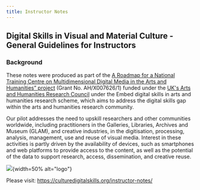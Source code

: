 ```yaml
---
title: Instructor Notes
---
```

## Digital Skills in Visual and Material Culture - General Guidelines for Instructors

### Background
These notes were produced as part of the [A Roadmap for a National Training Centre on Multidimensional Digital Media in the Arts and Humanities” project](https://culturedigitalskills.org/) (Grant No. AH/X007626/1) funded under the [UK's Arts and Humanities Research Council](https://www.ukri.org/councils/ahrc/) under the Embed digital skills in arts and humanities research scheme, which aims to address the digital skills gap within the arts and humanities research community. 

Our pilot addresses the need to upskill researchers and other communities worldwide, including practitioners in the Galleries, Libraries, Archives and Museum (GLAM), and creative industries, in the digitisation, processing, analysis, management, use and reuse of visual media. Interest in these activities is partly driven by the availability of devices, such as smartphones and web platforms to provide access to the content, as well as the potential of the data to support research, access, dissemination, and creative reuse. 

![](../episodes/fig/colorlogo_centre.png){width=50% alt="logo"}

Please visit: https://culturedigitalskills.org/instructor-notes/
